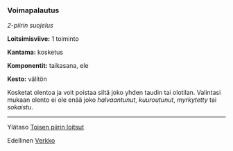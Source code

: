 ### Voimapalautus

*2-piirin suojelus*

**Loitsimisviive:** 1 toiminto

**Kantama:** kosketus

**Komponentit:** taikasana, ele

**Kesto:** välitön

Kosketat olentoa ja voit poistaa siltä joko yhden taudin tai olotilan. Valintasi mukaan olento ei ole enää joko *halvaantunut*, *kuuroutunut*, *myrkytetty* tai *sokaistu*.	

----

Ylätaso [Toisen piirin loitsut](2_piirin_loitsut.md)

Edellinen [Verkko](Verkko.md)
